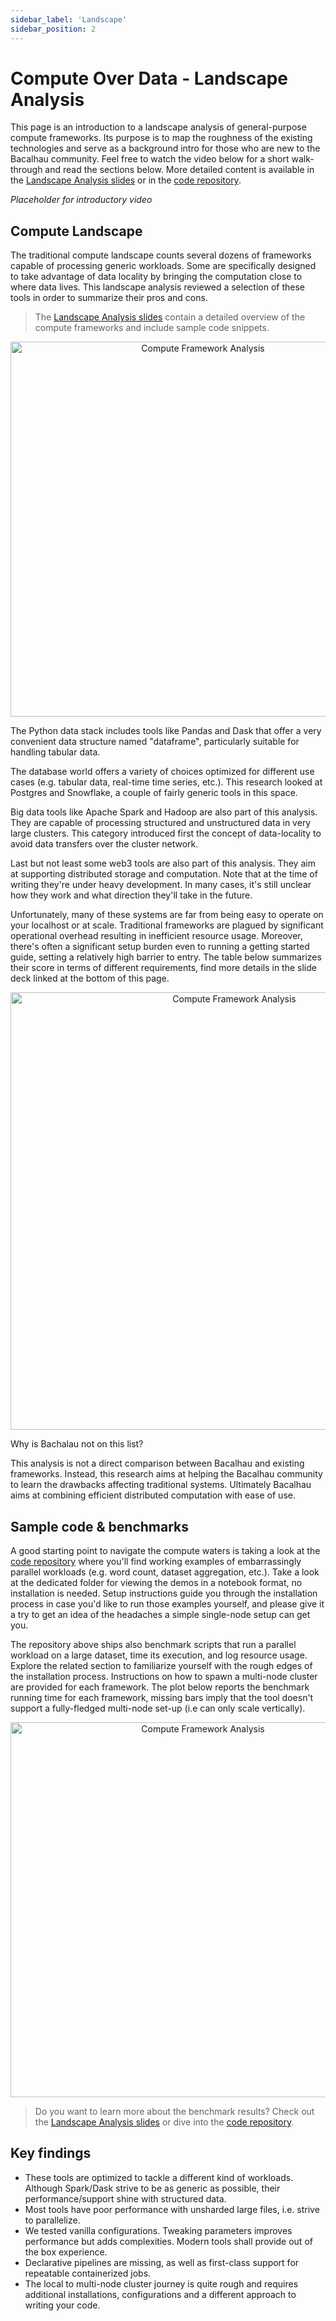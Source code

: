 ```yaml
---
sidebar_label: 'Landscape'
sidebar_position: 2
---
```


# Compute Over Data - Landscape Analysis

This page is an introduction to a landscape analysis of general-purpose compute frameworks.
Its purpose is to map the roughness of the existing technologies and serve as a background intro for those who are new to the Bacalhau community.
Feel free to watch the video below for a short walk-through and read the sections below. 
More detailed content is available in the [Landscape Analysis slides](https://docs.google.com/presentation/d/1wOh-ASGshgc1Ivkoyaz9zGpVGTxX9LDMZQB4-eXOBP4/edit?usp=sharing) or in the [code repository](https://github.com/winderai/bacalhau-landscape-analysis-benchmarks).

*Placeholder for introductory video*



## Compute Landscape

The traditional compute landscape counts several dozens of frameworks capable of processing generic workloads.
Some are specifically designed to take advantage of data locality by bringing the computation close to where data lives.
This landscape analysis reviewed a selection of these tools in order to summarize their pros and cons.

> The [Landscape Analysis slides](https://docs.google.com/presentation/d/1wOh-ASGshgc1Ivkoyaz9zGpVGTxX9LDMZQB4-eXOBP4/edit?usp=sharing) contain a detailed overview of the compute frameworks and include sample code snippets. 


<p align="center">
<img src="/img/landscape.png" alt="Compute Framework Analysis" width="600" />
</p>

The Python data stack includes tools like Pandas and Dask that offer a very convenient data structure named "dataframe", particularly suitable for handling tabular data.

The database world offers a variety of choices optimized for different use cases (e.g. tabular data, real-time time series, etc.).
This research looked at Postgres and Snowflake, a couple of fairly generic tools in this space.

Big data tools like Apache Spark and Hadoop are also part of this analysis.
They are capable of processing structured and unstructured data in very large clusters.
This category introduced first the concept of data-locality to avoid data transfers over the cluster network.

Last but not least some web3 tools are also part of this analysis.
They aim at supporting distributed storage and computation. 
Note that at the time of writing they're under heavy development. 
In many cases, it's still unclear how they work and what direction they'll take in the future.

Unfortunately, many of these systems are far from being easy to operate on your localhost or at scale.
Traditional frameworks are plagued by significant operational overhead resulting in inefficient resource usage.
Moreover, there's often a significant setup burden even to running a getting started guide, setting a relatively high barrier to entry.
The table below summarizes their score in terms of different requirements, find more details in the slide deck linked at the bottom of this page.

<p align="center">
<img src="/img/landscape-table.png" alt="Compute Framework Analysis" width="700" />
</p>

Why is Bachalau not on this list?

This analysis is not a direct comparison between Bacalhau and existing frameworks.
Instead, this research aims at helping the Bacalhau community to learn the drawbacks affecting traditional systems.
Ultimately Bacalhau aims at combining efficient distributed computation with ease of use.



## Sample code & benchmarks

A good starting point to navigate the compute waters is taking a look at the [code repository](https://github.com/winderai/bacalhau-landscape-analysis-benchmarks) where you'll find working examples of embarrassingly parallel workloads (e.g. word count, dataset aggregation, etc.).
Take a look at the dedicated folder for viewing the demos in a notebook format, no installation is needed. 
Setup instructions guide you through the installation process in case you'd like to run those examples yourself, and please give it a try to get an idea of the headaches a simple single-node setup can get you.

The repository above ships also benchmark scripts that run a parallel workload on a large dataset, time its execution, and log resource usage. 
Explore the related section to familiarize yourself with the rough edges of the installation process.
Instructions on how to spawn a multi-node cluster are provided for each framework.
The plot below reports the benchmark running time for each framework, missing bars imply that the tool doesn't support a fully-fledged multi-node set-up (i.e can only scale vertically).

<p align="center">
<img src="/img/landscape-benchmarks.png" alt="Compute Framework Analysis" width="600" />
</p>

> Do you want to learn more about the benchmark results? 
Check out the [Landscape Analysis slides](https://docs.google.com/presentation/d/1wOh-ASGshgc1Ivkoyaz9zGpVGTxX9LDMZQB4-eXOBP4/edit?usp=sharing) or dive into the [code repository](https://github.com/winderai/bacalhau-landscape-analysis-benchmarks).


## Key findings

* These tools are optimized to tackle a different kind of workloads. Although Spark/Dask strive to be as generic as possible, their performance/support shine with structured data.
* Most tools have poor performance with unsharded large files, i.e. strive to parallelize.
* We tested vanilla configurations. Tweaking parameters improves performance but adds complexities. Modern tools shall provide out of the box experience. 
* Declarative pipelines are missing, as well as first-class support for repeatable containerized jobs.
* The local to multi-node cluster journey is quite rough and requires additional installations, configurations and a different approach to writing your code.